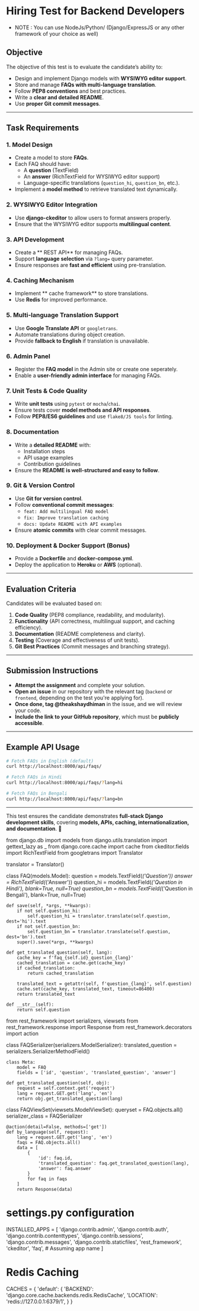 # Hiring Test for Backend Developers
- NOTE : You can use NodeJs/Python/ (Django/ExpressJS or any other framework of your choice as well)

## **Objective**
The objective of this test is to evaluate the candidate’s ability to:
- Design and implement Django models with **WYSIWYG editor support**.
- Store and manage **FAQs with multi-language translation**.
- Follow **PEP8 conventions** and best practices.
- Write a **clear and detailed README**.
- Use **proper Git commit messages**.

---

## **Task Requirements**

### **1. Model Design**
- Create a model to store **FAQs**.
- Each FAQ should have:
  - A **question** (TextField)
  - An **answer** (RichTextField for WYSIWYG editor support)
  - Language-specific translations (`question_hi`, `question_bn`, etc.).
- Implement a **model method** to retrieve translated text dynamically.

### **2. WYSIWYG Editor Integration**
- Use **django-ckeditor** to allow users to format answers properly.
- Ensure that the WYSIWYG editor supports **multilingual content**.

### **3. API Development**
- Create a ** REST API** for managing FAQs.
- Support **language selection** via `?lang=` query parameter.
- Ensure responses are **fast and efficient** using pre-translation.

### **4. Caching Mechanism**
- Implement ** cache framework** to store translations.
- Use **Redis** for improved performance.

### **5. Multi-language Translation Support**
- Use **Google Translate API** or `googletrans`.
- Automate translations during object creation.
- Provide **fallback to English** if translation is unavailable.

### **6.  Admin Panel**
- Register the **FAQ model** in the  Admin site or create one seperately.
- Enable a **user-friendly admin interface** for managing FAQs.

### **7. Unit Tests & Code Quality**
- Write **unit tests** using `pytest` or `mocha`/`chai`.
- Ensure tests cover **model methods and API responses**.
- Follow **PEP8/ES6 guidelines** and use `flake8/JS tools` for linting.

### **8. Documentation**
- Write a **detailed README** with:
  - Installation steps
  - API usage examples
  - Contribution guidelines
- Ensure the **README is well-structured and easy to follow**.

### **9. Git & Version Control**
- Use **Git for version control**.
- Follow **conventional commit messages**:
  - `feat: Add multilingual FAQ model`
  - `fix: Improve translation caching`
  - `docs: Update README with API examples`
- Ensure **atomic commits** with clear commit messages.

### **10. Deployment & Docker Support (Bonus)**
- Provide a **Dockerfile** and **docker-compose.yml**.
- Deploy the application to **Heroku** or **AWS** (optional).

---

## **Evaluation Criteria**
Candidates will be evaluated based on:
1. **Code Quality** (PEP8 compliance, readability, and modularity).
2. **Functionality** (API correctness, multilingual support, and caching efficiency).
3. **Documentation** (README completeness and clarity).
4. **Testing** (Coverage and effectiveness of unit tests).
5. **Git Best Practices** (Commit messages and branching strategy).

---

## **Submission Instructions**
- **Attempt the assignment** and complete your solution.
- **Open an issue** in our repository with the relevant tag (`backend` or `frontend`, depending on the test you're applying for).
- **Once done, tag @theakshaydhiman** in the issue, and we will review your code.
- **Include the link to your GitHub repository**, which must be **publicly accessible**.

---
## **Example API Usage**
```bash
# Fetch FAQs in English (default)
curl http://localhost:8000/api/faqs/

# Fetch FAQs in Hindi
curl http://localhost:8000/api/faqs/?lang=hi

# Fetch FAQs in Bengali
curl http://localhost:8000/api/faqs/?lang=bn
```

---

This test ensures the candidate demonstrates **full-stack Django development skills**, covering **models, APIs, caching, internationalization, and documentation**. 🚀

from django.db import models
from django.utils.translation import gettext_lazy as _
from django.core.cache import cache
from ckeditor.fields import RichTextField
from googletrans import Translator

translator = Translator()

class FAQ(models.Model):
    question = models.TextField(_('Question'))
    answer = RichTextField(_('Answer'))
    question_hi = models.TextField(_('Question in Hindi'), blank=True, null=True)
    question_bn = models.TextField(_('Question in Bengali'), blank=True, null=True)

    def save(self, *args, **kwargs):
        if not self.question_hi:
            self.question_hi = translator.translate(self.question, dest='hi').text
        if not self.question_bn:
            self.question_bn = translator.translate(self.question, dest='bn').text
        super().save(*args, **kwargs)

    def get_translated_question(self, lang):
        cache_key = f'faq_{self.id}_question_{lang}'
        cached_translation = cache.get(cache_key)
        if cached_translation:
            return cached_translation
        
        translated_text = getattr(self, f'question_{lang}', self.question)
        cache.set(cache_key, translated_text, timeout=86400)
        return translated_text

    def __str__(self):
        return self.question

from rest_framework import serializers, viewsets
from rest_framework.response import Response
from rest_framework.decorators import action

class FAQSerializer(serializers.ModelSerializer):
    translated_question = serializers.SerializerMethodField()
    
    class Meta:
        model = FAQ
        fields = ['id', 'question', 'translated_question', 'answer']
    
    def get_translated_question(self, obj):
        request = self.context.get('request')
        lang = request.GET.get('lang', 'en')
        return obj.get_translated_question(lang)

class FAQViewSet(viewsets.ModelViewSet):
    queryset = FAQ.objects.all()
    serializer_class = FAQSerializer

    @action(detail=False, methods=['get'])
    def by_language(self, request):
        lang = request.GET.get('lang', 'en')
        faqs = FAQ.objects.all()
        data = [
            {
                'id': faq.id,
                'translated_question': faq.get_translated_question(lang),
                'answer': faq.answer
            }
            for faq in faqs
        ]
        return Response(data)

# settings.py configuration
INSTALLED_APPS = [
    'django.contrib.admin',
    'django.contrib.auth',
    'django.contrib.contenttypes',
    'django.contrib.sessions',
    'django.contrib.messages',
    'django.contrib.staticfiles',
    'rest_framework',
    'ckeditor',
    'faq',  # Assuming app name
]

# Redis Caching
CACHES = {
    'default': {
        'BACKEND': 'django.core.cache.backends.redis.RedisCache',
        'LOCATION': 'redis://127.0.0.1:6379/1',
    }
}


